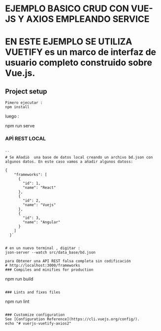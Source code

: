 # EJEMPLO BASICO CRUD CON VUE-JS Y AXIOS EMPLEANDO SERVICE

# EN ESTE EJEMPLO SE UTILIZA VUETIFY es un marco de interfaz de usuario completo construido sobre Vue.js. 
## Project setup
```
Pimero ejecutar :
npm install
```
luego :

npm run serve

### APÌ REST LOCAL
```

``
# Se Añadiò  una base de datos local creando un archivo bd.json con algunos datos. En este caso vamos a añadir algunos datoss:

{
    "frameworks": [
      {
        "id": 1,
        "name": "React"
      },
      {
        "id": 2,
        "name": "Vuejs"
      },
      {
        "id": 3,
        "name": "Angular"
      }
    ]
  }`
  
  
# en un nuevo terminal , digitar :
json-server --watch src/data_base/bd.json

para Obtener una API REST falsa completa sin codificación 
# http://localhost:3000/frameworks
### Compiles and minifies for production
```
npm run build
```

### Lints and fixes files
```
npm run lint
```

### Customize configuration
See [Configuration Reference](https://cli.vuejs.org/config/).
echo "# vuerjs-vuetify-axios2" 
